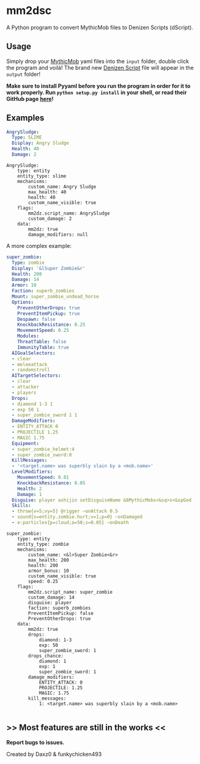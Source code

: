 # mm2dsc

A Python program to convert MythicMob files to Denizen Scripts (dScript).

## Usage

Simply drop your [MythicMob](https://mythiccraft.io/index.php?resources/mythicmobs.1/) yaml files into the `input` folder, double click the program and voilà! The brand new [Denizen Script](https://github.com/DenizenScript/Denizen) file will appear in the `output` folder!

**Make sure to install Pyyaml before you run the program in order for it to work properly. Run `python setup.py install` in your shell, or read their GitHub page [here](https://github.com/yaml/pyyaml)!**

## Examples

```yml
AngrySludge:
  Type: SLIME
  Display: Angry Sludge
  Health: 40
  Damage: 2
```

```denizenscript
AngrySludge:
    type: entity
    entity_type: slime
    mechanisms:
        custom_name: Angry Sludge
        max_health: 40
        health: 40
        custom_name_visible: true
    flags:
        mm2dz.script_name: AngrySludge
        custom_damage: 2
    data:
        mm2dz: true
        damage_modifiers: null

```

A more complex example:

```yml
super_zombie:
  Type: zombie
  Display: '&lSuper Zombie&r'
  Health: 200
  Damage: 14
  Armor: 10
  Faction: superb_zombies
  Mount: super_zombie_undead_horse
  Options:
    PreventOtherDrops: true
    PreventItemPickup: true
    Despawn: false
    KnockbackResistance: 0.25
    MovementSpeed: 0.25
    Modules:
    ThreatTable: false
    ImmunityTable: true
  AIGoalSelectors:
  - clear
  - meleeattack
  - randomstroll
  AITargetSelectors:
  - clear
  - attacker
  - players
  Drops:
  - diamond 1-3 1
  - exp 50 1
  - super_zombie_sword 1 1
  DamageModifiers:
  - ENTITY_ATTACK 0
  - PROJECTILE 1.25
  - MAGIC 1.75
  Equipment:
  - super_zombie_helmet:4
  - super_zombie_sword:0
  KillMessages:
  - '<target.name> was superbly slain by a <mob.name>'
  LevelModifiers:
    MovementSpeed: 0.01
    KnockbackResistance: 0.05
    Health: 2
    Damage: 1
  Disguise: player ashijin setDisguiseName &6MythicMobs<&sq>s<&spGod
  Skills:
  - throw{v=5;vy=5} @rigger ~onAttack 0.5
  - sound{s=entity.zombie.hurt;v=1;p=0} ~onDamaged
  - e:particles{p=cloud;a=50;s=0.05} ~onDeath
```

```denizenscript
super_zombie:
    type: entity
    entity_type: zombie
    mechanisms:
        custom_name: <&l>Super Zombie<&r>
        max_health: 200
        health: 200
        armor_bonus: 10
        custom_name_visible: true
        speed: 0.25
    flags:
        mm2dz.script_name: super_zombie
        custom_damage: 14
        disguise: player
        faction: superb_zombies
        PreventItemPickup: false
        PreventOtherDrops: true
    data:
        mm2dz: true
        drops:
            diamond: 1-3
            exp: 50
            super_zombie_sword: 1
        drops_chance:
            diamond: 1
            exp: 1
            super_zombie_sword: 1
        damage_modifiers:
            ENTITY_ATTACK: 0
            PROJECTILE: 1.25
            MAGIC: 1.75
        kill_messages:
            1: <target.name> was superbly slain by a <mob.name>


```

## >> Most features are still in the works <<

**Report bugs to issues.**

Created by Daxz0 & funkychicken493
